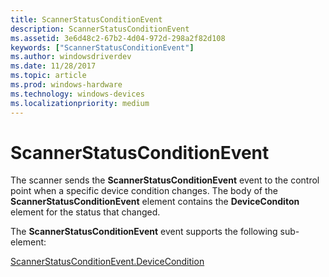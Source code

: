```yaml
---
title: ScannerStatusConditionEvent
description: ScannerStatusConditionEvent
ms.assetid: 3e6d48c2-67b2-4d04-972d-298a2f82d108
keywords: ["ScannerStatusConditionEvent"]
ms.author: windowsdriverdev
ms.date: 11/28/2017
ms.topic: article
ms.prod: windows-hardware
ms.technology: windows-devices
ms.localizationpriority: medium
---
```


# ScannerStatusConditionEvent


The scanner sends the **ScannerStatusConditionEvent** event to the control point when a specific device condition changes. The body of the **ScannerStatusConditionEvent** element contains the **DeviceConditon** element for the status that changed.

The **ScannerStatusConditionEvent** event supports the following sub-element:

[ScannerStatusConditionEvent.DeviceCondition](scannerstatusconditionevent-devicecondition.md)

 

 





